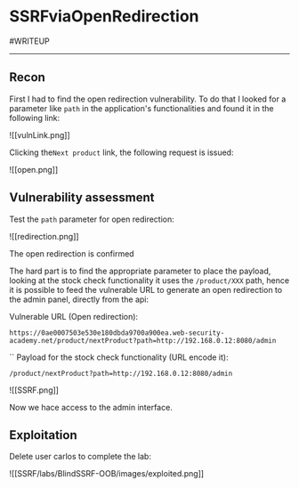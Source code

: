 # SSRFviaOpenRedirection
#WRITEUP <hr>
## Recon

First I had to find the open redirection vulnerability. To do that I looked for a parameter like `path` in the application's functionalities and found it in the following link:

![[vulnLink.png]]

Clicking the`Next product` link, the following request is issued:

![[open.png]]

## Vulnerability assessment

Test the `path` parameter for open redirection:

![[redirection.png]]

The open redirection is confirmed

The hard part is to find the appropriate parameter to place the payload, looking at the stock check functionality it uses the `/product/XXX` path, hence it is possible to feed the vulnerable URL to generate an open redirection to the admin panel, directly from the api:

Vulnerable URL (Open redirection):

```
https://0ae0007503e530e180dbda9700a900ea.web-security-academy.net/product/nextProduct?path=http://192.168.0.12:8080/admin
```
``
Payload for the stock check functionality (URL encode it):

```
/product/nextProduct?path=http://192.168.0.12:8080/admin
```

![[SSRF.png]]

Now we hace access to the admin interface.

## Exploitation

Delete user carlos to complete the lab:

![[SSRF/labs/BlindSSRF-OOB/images/exploited.png]]

